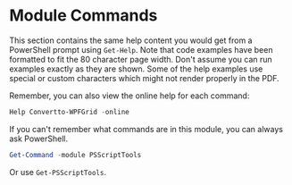 # Module Commands

This section contains the same help content you would get from a PowerShell prompt using `Get-Help`. Note that code examples have been formatted to fit the 80 character page width. Don't assume you can run examples exactly as they are shown. Some of the help examples use special or custom characters which might not render properly in the PDF.

Remember, you can also view the online help for each command:

```powershell
Help Convertto-WPFGrid -online
```

If you can't remember what commands are in this module, you can always ask PowerShell.

```powershell
Get-Command -module PSScriptTools
```

Or use `Get-PSScriptTools`.
